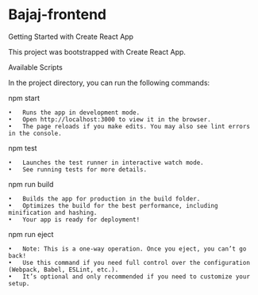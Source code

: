 # Bajaj-frontend
Getting Started with Create React App

This project was bootstrapped with Create React App.

Available Scripts

In the project directory, you can run the following commands:

npm start

	•	Runs the app in development mode.
	•	Open http://localhost:3000 to view it in the browser.
	•	The page reloads if you make edits. You may also see lint errors in the console.

npm test

	•	Launches the test runner in interactive watch mode.
	•	See running tests for more details.

npm run build

	•	Builds the app for production in the build folder.
	•	Optimizes the build for the best performance, including minification and hashing.
	•	Your app is ready for deployment!

npm run eject

	•	Note: This is a one-way operation. Once you eject, you can’t go back!
	•	Use this command if you need full control over the configuration (Webpack, Babel, ESLint, etc.).
	•	It’s optional and only recommended if you need to customize your setup.
